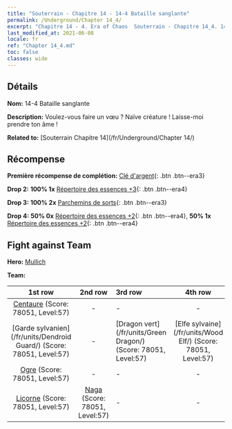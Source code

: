 ```yaml
---
title: "Souterrain - Chapitre 14 - 14-4 Bataille sanglante"
permalink: /Underground/Chapter 14_4/
excerpt: "Chapitre 14 - 4. Era of Chaos  Souterrain - Chapitre 14_4. 14-4 Bataille sanglante"
last_modified_at: 2021-06-08
locale: fr
ref: "Chapter 14_4.md"
toc: false
classes: wide
---
```


## Détails

 **Nom:** 14-4 Bataille sanglante

 **Description:** Voulez-vous faire un vœu ? Naïve créature ! Laisse-moi prendre ton âme !

 **Related to:** [Souterrain Chapitre 14](/fr/Underground/Chapter 14/)

## Récompense

 **Première récompense de complétion:** [Clé d'argent](/ItemsFR/con_693/){: .btn .btn--era3}

 **Drop 2:** **100% 1x** [Répertoire des essences +3](/ItemsFR/mat_60/){: .btn .btn--era4}

 **Drop 3:** **100% 2x** [Parchemins de sorts](/ItemsFR/con_694/){: .btn .btn--era3}

 **Drop 4:** **50% 0x** [Répertoire des essences +2](/ItemsFR/mat_53/){: .btn .btn--era4}, **50% 1x** [Répertoire des essences +2](/ItemsFR/mat_53/){: .btn .btn--era4}


## Fight against Team
 **Hero:** [Mullich](/fr/heroes/Mullich/)

 **Team:**


  | 1st row | 2nd row | 3rd row | 4th row |
  |:----:|:----:|:----|:----:|
  | [Centaure](/fr/units/Centaur/) (Score: 78051, Level:57)  | - | - | - |
  | [Garde sylvanien](/fr/units/Dendroid Guard/) (Score: 78051, Level:57)  | - | [Dragon vert](/fr/units/Green Dragon/) (Score: 78051, Level:57)  | [Elfe sylvaine](/fr/units/Wood Elf/) (Score: 78051, Level:57)  |
  | [Ogre](/fr/units/Ogre/) (Score: 78051, Level:57)  | - | - | - |
  | [Licorne](/fr/units/Unicorn/) (Score: 78051, Level:57)  | [Naga](/fr/units/Naga/) (Score: 78051, Level:57)  | - | - |


